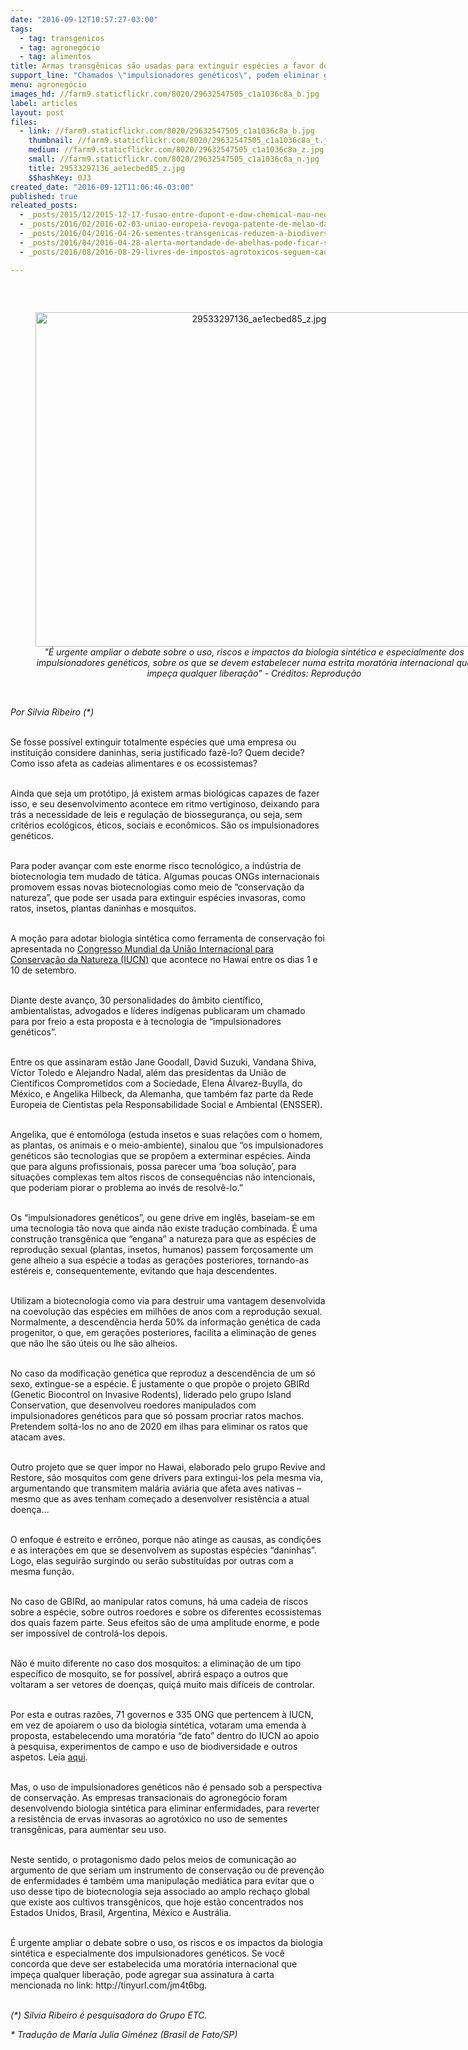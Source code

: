 ```yaml
---
date: "2016-09-12T10:57:27-03:00"
tags:
  - tag: transgenicos
  - tag: agronegócio
  - tag: alimentos
title: Armas transgênicas são usadas para extinguir espécies a favor do agronegócio
support_line: "Chamados \"impulsionadores genéticos\", podem eliminar gerações de ervas, ratos e insetos, afetando ecossistemas inteiros"
menu: agronegócio
images_hd: //farm9.staticflickr.com/8020/29632547505_c1a1036c8a_b.jpg
label: articles
layout: post
files:
  - link: //farm9.staticflickr.com/8020/29632547505_c1a1036c8a_b.jpg
    thumbnail: //farm9.staticflickr.com/8020/29632547505_c1a1036c8a_t.jpg
    medium: //farm9.staticflickr.com/8020/29632547505_c1a1036c8a_z.jpg
    small: //farm9.staticflickr.com/8020/29632547505_c1a1036c8a_n.jpg
    title: 29533297136_ae1ecbed85_z.jpg
    $$hashKey: 0J3
created_date: "2016-09-12T11:06:46-03:00"
published: true
releated_posts:
  - _posts/2015/12/2015-12-17-fusao-entre-dupont-e-dow-chemical-mau-negocio-para-as-pessoas-e-para-o-planeta.md
  - _posts/2016/02/2016-02-03-uniao-europeia-revoga-patente-de-melao-da-monsanto.md
  - _posts/2016/04/2016-04-26-sementes-transgenicas-reduzem-a-biodiversidade-aponta-estudo-da-unicamp.md
  - _posts/2016/04/2016-04-28-alerta-mortandade-de-abelhas-pode-ficar-sem-controle.md
  - _posts/2016/08/2016-08-29-livres-de-impostos-agrotoxicos-seguem-causando-cancer-malformacoes-e-mortes.md

---
```

<p>&nbsp;</p>

<div style="text-align:center">
<figure class="image" style="display:inline-block"><img alt="29533297136_ae1ecbed85_z.jpg" height="535" src="//farm9.staticflickr.com/8020/29632547505_c1a1036c8a_b.jpg" width="700" />
<figcaption><em>&quot;&Eacute; urgente ampliar o debate sobre o uso, riscos e impactos da biologia sint&eacute;tica e especialmente dos impulsionadores gen&eacute;ticos, sobre os que se devem estabelecer numa estrita morat&oacute;ria internacional que impe&ccedil;a qualquer libera&ccedil;&atilde;o&quot; - Cr&eacute;ditos: Reprodu&ccedil;&atilde;o</em></figcaption>
</figure>
</div>

<p><br />
<em>Por Silvia Ribeiro (*)</em></p>

<p><br />
Se fosse poss&iacute;vel extinguir totalmente esp&eacute;cies que uma empresa ou institui&ccedil;&atilde;o considere daninhas, seria justificado faz&ecirc;-lo? Quem decide? Como isso afeta as cadeias alimentares e os ecossistemas?</p>

<p><br />
Ainda que seja um prot&oacute;tipo, j&aacute; existem armas biol&oacute;gicas capazes de fazer isso, e seu desenvolvimento acontece em ritmo vertiginoso, deixando para tr&aacute;s a necessidade de leis e regula&ccedil;&atilde;o de biosseguran&ccedil;a, ou seja, sem crit&eacute;rios ecol&oacute;gicos, &eacute;ticos, sociais e econ&ocirc;micos. S&atilde;o os impulsionadores gen&eacute;ticos.</p>

<p><br />
Para poder avan&ccedil;ar com este enorme risco tecnol&oacute;gico, a ind&uacute;stria de biotecnologia tem mudado de t&aacute;tica. Algumas poucas ONGs internacionais promovem essas novas biotecnologias como meio de &ldquo;conserva&ccedil;&atilde;o da natureza&rdquo;, que pode ser usada para extinguir esp&eacute;cies invasoras, como ratos, insetos, plantas daninhas e mosquitos.</p>

<p><br />
A mo&ccedil;&atilde;o para adotar biologia sint&eacute;tica como ferramenta de conserva&ccedil;&atilde;o foi apresentada no <a href="http://www.synbiowatch.org/gene-drives-iucn-pr">Congresso Mundial da Uni&atilde;o Internacional para Conserva&ccedil;&atilde;o da Natureza (IUCN)</a> que acontece no Hawa&iacute; entre os dias 1 e 10 de setembro.</p>

<p><br />
Diante deste avan&ccedil;o, 30 personalidades do &acirc;mbito cient&iacute;fico, ambientalistas, advogados e l&iacute;deres ind&iacute;genas publicaram um chamado para por freio a esta proposta e &agrave; tecnologia de &ldquo;impulsionadores gen&eacute;ticos&rdquo;.</p>

<p><br />
Entre os que assinaram est&atilde;o Jane Goodall, David Suzuki, Vandana Shiva, V&iacute;ctor Toledo e Alejandro Nadal, al&eacute;m das presidentas da Uni&atilde;o de Cient&iacute;ficos Comprometidos com a Sociedade, Elena &Aacute;lvarez-Buylla, do M&eacute;xico, e Angelika Hilbeck, da Alemanha, que tamb&eacute;m faz parte da Rede Europeia de Cientistas pela Responsabilidade Social e Ambiental (ENSSER).</p>

<p><br />
Angelika, que &eacute; entom&oacute;loga (estuda insetos e suas rela&ccedil;&otilde;es com o homem, as plantas, os animais e o meio-ambiente), sinalou que &ldquo;os impulsionadores gen&eacute;ticos s&atilde;o tecnologias que se prop&otilde;em a exterminar esp&eacute;cies. Ainda que para alguns profissionais, possa parecer uma &lsquo;boa solu&ccedil;&atilde;o&rsquo;, para situa&ccedil;&otilde;es complexas tem altos riscos de consequ&ecirc;ncias n&atilde;o intencionais, que poderiam piorar o problema ao inv&eacute;s de resolv&ecirc;-lo.&rdquo;</p>

<p><br />
Os &ldquo;impulsionadores gen&eacute;ticos&rdquo;, ou gene drive em ingl&ecirc;s, baseiam-se em uma tecnologia t&atilde;o nova que ainda n&atilde;o existe tradu&ccedil;&atilde;o combinada. &Eacute; uma constru&ccedil;&atilde;o transg&ecirc;nica que &ldquo;engana&rdquo; a natureza para que as esp&eacute;cies de reprodu&ccedil;&atilde;o sexual (plantas, insetos, humanos) passem for&ccedil;osamente um gene alheio a sua esp&eacute;cie a todas as gera&ccedil;&otilde;es posteriores, tornando-as est&eacute;reis e, consequentemente, evitando que haja descendentes.</p>

<p><br />
Utilizam a biotecnologia como via para destruir uma vantagem desenvolvida na coevolu&ccedil;&atilde;o das esp&eacute;cies em milh&otilde;es de anos com a reprodu&ccedil;&atilde;o sexual. Normalmente, a descend&ecirc;ncia herda 50% da informa&ccedil;&atilde;o gen&eacute;tica de cada progenitor, o que, em gera&ccedil;&otilde;es posteriores, facilita a elimina&ccedil;&atilde;o de genes que n&atilde;o lhe s&atilde;o &uacute;teis ou lhe s&atilde;o alheios.</p>

<p><br />
No caso da modifica&ccedil;&atilde;o gen&eacute;tica que reproduz a descend&ecirc;ncia de um s&oacute; sexo, extingue-se a esp&eacute;cie. &Eacute; justamente o que prop&otilde;e o projeto GBIRd (Genetic Biocontrol on Invasive Rodents), liderado pelo grupo Island Conservation, que desenvolveu roedores manipulados com impulsionadores gen&eacute;ticos para que s&oacute; possam procriar ratos machos. Pretendem solt&aacute;-los no ano de 2020 em ilhas para eliminar os ratos que atacam aves.</p>

<p><br />
Outro projeto que se quer impor no Hawai, elaborado pelo grupo Revive and Restore, s&atilde;o mosquitos com gene drivers para extingui-los pela mesma via, argumentando que transmitem mal&aacute;ria avi&aacute;ria que afeta aves nativas &ndash; mesmo que as aves tenham come&ccedil;ado a desenvolver resist&ecirc;ncia a atual doen&ccedil;a&hellip;</p>

<p><br />
O enfoque &eacute; estreito e err&ocirc;neo, porque n&atilde;o atinge as causas, as condi&ccedil;&otilde;es e as intera&ccedil;&otilde;es em que se desenvolvem as supostas esp&eacute;cies &ldquo;daninhas&rdquo;. Logo, elas seguir&atilde;o surgindo ou ser&atilde;o substitu&iacute;das por outras com a mesma fun&ccedil;&atilde;o.</p>

<p><br />
No caso de GBIRd, ao manipular ratos comuns, h&aacute; uma cadeia de riscos sobre a esp&eacute;cie, sobre outros roedores e sobre os diferentes ecossistemas dos quais fazem parte. Seus efeitos s&atilde;o de uma amplitude enorme, e pode ser imposs&iacute;vel de control&aacute;-los depois.</p>

<p><br />
N&atilde;o &eacute; muito diferente no caso dos mosquitos: a elimina&ccedil;&atilde;o de um tipo espec&iacute;fico de mosquito, se for poss&iacute;vel, abrir&aacute; espa&ccedil;o a outros que voltaram a ser vetores de doen&ccedil;as, qui&ccedil;&aacute; muito mais dif&iacute;ceis de controlar.</p>

<p><br />
Por esta e outras raz&otilde;es, 71 governos e 335 ONG que pertencem &agrave; IUCN, em vez de apoiarem o uso da biologia sint&eacute;tica, votaram uma emenda &agrave; proposta, estabelecendo uma morat&oacute;ria &ldquo;de fato&rdquo; dentro do IUCN ao apoio &agrave; pesquisa, experimentos de campo e uso de biodiversidade e outros aspetos. Leia <a href="http://etcgroup.org/content/30-environmental-leaders-say-no-gene-drives-conservation">aqui</a>.</p>

<p><br />
Mas, o uso de impulsionadores gen&eacute;ticos n&atilde;o &eacute; pensado sob a perspectiva de conserva&ccedil;&atilde;o. As empresas transacionais do agroneg&oacute;cio foram desenvolvendo biologia sint&eacute;tica para eliminar enfermidades, para reverter a resist&ecirc;ncia de ervas invasoras ao agrot&oacute;xico no uso de sementes transg&ecirc;nicas, para aumentar seu uso.</p>

<p><br />
Neste sentido, o protagonismo dado pelos meios de comunica&ccedil;&atilde;o ao argumento de que seriam um instrumento de conserva&ccedil;&atilde;o ou de preven&ccedil;&atilde;o de enfermidades &eacute; tamb&eacute;m uma manipula&ccedil;&atilde;o medi&aacute;tica para evitar que o uso desse tipo de biotecnologia seja associado ao amplo recha&ccedil;o global que existe aos cultivos transg&ecirc;nicos, que hoje est&atilde;o concentrados nos Estados Unidos, Brasil, Argentina, M&eacute;xico e Austr&aacute;lia.</p>

<p><br />
&Eacute; urgente ampliar o debate sobre o uso, os riscos e os impactos da biologia sint&eacute;tica e especialmente dos impulsionadores gen&eacute;ticos. Se voc&ecirc; concorda que deve ser estabelecida uma morat&oacute;ria internacional que impe&ccedil;a qualquer libera&ccedil;&atilde;o, pode agregar sua assinatura &agrave; carta mencionada no link: http://tinyurl.com/jm4t6bg.</p>

<p><br />
<em>(*) Silvia Ribeiro &eacute; pesquisadora do Grupo ETC.</em></p>

<p><em>* Tradu&ccedil;&atilde;o de Mar&iacute;a Julia Gim&eacute;nez (Brasil de Fato/SP)</em></p>
